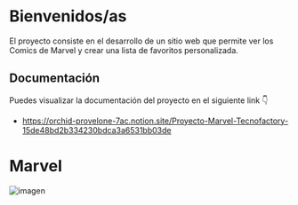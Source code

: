 # Bienvenidos/as
El proyecto consiste en el desarrollo de un sitio web que permite ver los Comics de Marvel y  crear una lista de favoritos personalizada.

## Documentación
Puedes visualizar la documentación del proyecto en el siguiente link 👇
- https://orchid-provelone-7ac.notion.site/Proyecto-Marvel-Tecnofactory-15de48bd2b334230bdca3a6531bb03de

# Marvel
![imagen](https://raw.githubusercontent.com/viorjuela3/pruebaTecnofactory/main/src/assets/Marvel_Pag.png)
